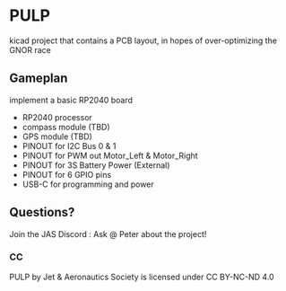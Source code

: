 # PULP

kicad project that contains a PCB layout, in hopes of over-optimizing the GNOR race

## Gameplan

implement a basic RP2040 board

- RP2040 processor
- compass module (TBD)
- GPS module (TBD)
- PINOUT for I2C Bus 0 & 1
- PINOUT for PWM out Motor_Left & Motor_Right
- PINOUT for 3S Battery Power (External)
- PINOUT for 6 GPIO pins
- USB-C for programming and power

## Questions?

Join the JAS Discord :
Ask @ Peter about the project!

### CC

PULP by Jet & Aeronautics Society is licensed under CC BY-NC-ND 4.0

